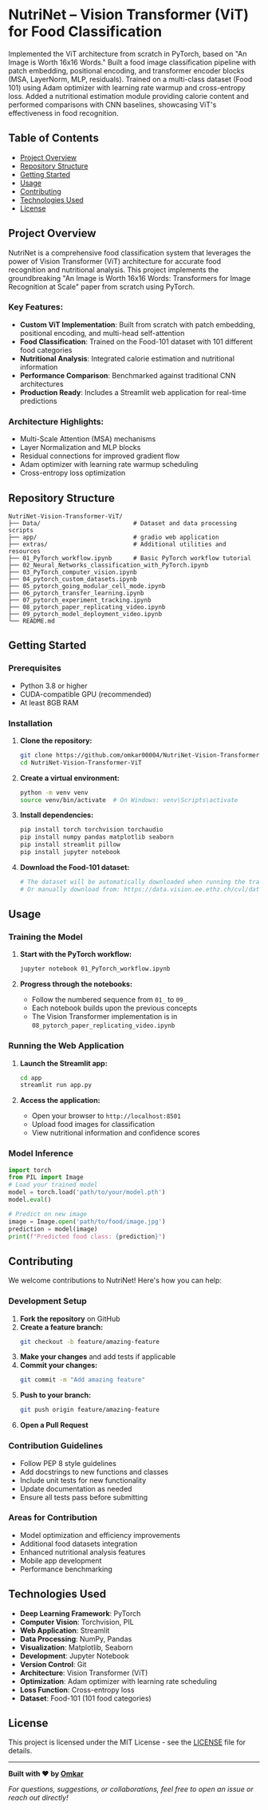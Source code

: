 # NutriNet – Vision Transformer (ViT) for Food Classification

Implemented the ViT architecture from scratch in PyTorch, based on "An Image is Worth 16x16 Words." Built a food image classification pipeline with patch embedding, positional encoding, and transformer encoder blocks (MSA, LayerNorm, MLP, residuals). Trained on a multi-class dataset (Food 101) using Adam optimizer with learning rate warmup and cross-entropy loss. Added a nutritional estimation module providing calorie content and performed comparisons with CNN baselines, showcasing ViT's effectiveness in food recognition.

## Table of Contents

- [Project Overview](#project-overview)
- [Repository Structure](#repository-structure)
- [Getting Started](#getting-started)
- [Usage](#usage)
- [Contributing](#contributing)
- [Technologies Used](#technologies-used)
- [License](#license)

## Project Overview

NutriNet is a comprehensive food classification system that leverages the power of Vision Transformer (ViT) architecture for accurate food recognition and nutritional analysis. This project implements the groundbreaking "An Image is Worth 16x16 Words: Transformers for Image Recognition at Scale" paper from scratch using PyTorch.

### Key Features:
- **Custom ViT Implementation**: Built from scratch with patch embedding, positional encoding, and multi-head self-attention
- **Food Classification**: Trained on the Food-101 dataset with 101 different food categories
- **Nutritional Analysis**: Integrated calorie estimation and nutritional information
- **Performance Comparison**: Benchmarked against traditional CNN architectures
- **Production Ready**: Includes a Streamlit web application for real-time predictions

### Architecture Highlights:
- Multi-Scale Attention (MSA) mechanisms
- Layer Normalization and MLP blocks
- Residual connections for improved gradient flow
- Adam optimizer with learning rate warmup scheduling
- Cross-entropy loss optimization

## Repository Structure

```
NutriNet-Vision-Transformer-ViT/
├── Data/                          # Dataset and data processing scripts
├── app/                           # gradio web application
├── extras/                        # Additional utilities and resources
├── 01_PyTorch_workflow.ipynb      # Basic PyTorch workflow tutorial
├── 02_Neural_Networks_classification_with_PyTorch.ipynb
├── 03_PyTorch_computer_vision.ipynb
├── 04_pytorch_custom_datasets.ipynb
├── 05_pytorch_going_modular_cell_mode.ipynb
├── 06_pytorch_transfer_learning.ipynb
├── 07_pytorch_experiment_tracking.ipynb
├── 08_pytorch_paper_replicating_video.ipynb
├── 09_pytorch_model_deployment_video.ipynb
└── README.md
```

## Getting Started

### Prerequisites

- Python 3.8 or higher
- CUDA-compatible GPU (recommended)
- At least 8GB RAM

### Installation

1. **Clone the repository:**
   ```bash
   git clone https://github.com/omkar00004/NutriNet-Vision-Transformer-ViT.git
   cd NutriNet-Vision-Transformer-ViT
   ```

2. **Create a virtual environment:**
   ```bash
   python -m venv venv
   source venv/bin/activate  # On Windows: venv\Scripts\activate
   ```

3. **Install dependencies:**
   ```bash
   pip install torch torchvision torchaudio
   pip install numpy pandas matplotlib seaborn
   pip install streamlit pillow
   pip install jupyter notebook
   ```

4. **Download the Food-101 dataset:**
   ```bash
   # The dataset will be automatically downloaded when running the training scripts
   # Or manually download from: https://data.vision.ee.ethz.ch/cvl/datasets_extra/food-101/
   ```

## Usage

### Training the Model

1. **Start with the PyTorch workflow:**
   ```bash
   jupyter notebook 01_PyTorch_workflow.ipynb
   ```

2. **Progress through the notebooks:**
   - Follow the numbered sequence from `01_` to `09_`
   - Each notebook builds upon the previous concepts
   - The Vision Transformer implementation is in `08_pytorch_paper_replicating_video.ipynb`

### Running the Web Application

1. **Launch the Streamlit app:**
   ```bash
   cd app
   streamlit run app.py
   ```

2. **Access the application:**
   - Open your browser to `http://localhost:8501`
   - Upload food images for classification
   - View nutritional information and confidence scores

### Model Inference

```python
import torch
from PIL import Image
# Load your trained model
model = torch.load('path/to/your/model.pth')
model.eval()

# Predict on new image
image = Image.open('path/to/food/image.jpg')
prediction = model(image)
print(f"Predicted food class: {prediction}")
```

## Contributing

We welcome contributions to NutriNet! Here's how you can help:

### Development Setup

1. **Fork the repository** on GitHub
2. **Create a feature branch:**
   ```bash
   git checkout -b feature/amazing-feature
   ```
3. **Make your changes** and add tests if applicable
4. **Commit your changes:**
   ```bash
   git commit -m "Add amazing feature"
   ```
5. **Push to your branch:**
   ```bash
   git push origin feature/amazing-feature
   ```
6. **Open a Pull Request**

### Contribution Guidelines

- Follow PEP 8 style guidelines
- Add docstrings to new functions and classes
- Include unit tests for new functionality
- Update documentation as needed
- Ensure all tests pass before submitting

### Areas for Contribution

- Model optimization and efficiency improvements
- Additional food datasets integration
- Enhanced nutritional analysis features
- Mobile app development
- Performance benchmarking

## Technologies Used

- **Deep Learning Framework**: PyTorch
- **Computer Vision**: Torchvision, PIL
- **Web Application**: Streamlit
- **Data Processing**: NumPy, Pandas
- **Visualization**: Matplotlib, Seaborn
- **Development**: Jupyter Notebook
- **Version Control**: Git
- **Architecture**: Vision Transformer (ViT)
- **Optimization**: Adam optimizer with learning rate scheduling
- **Loss Function**: Cross-entropy loss
- **Dataset**: Food-101 (101 food categories)

## License

This project is licensed under the MIT License - see the [LICENSE](LICENSE) file for details.

---

**Built with ❤️ by [Omkar](https://github.com/omkar00004)**

*For questions, suggestions, or collaborations, feel free to open an issue or reach out directly!*
